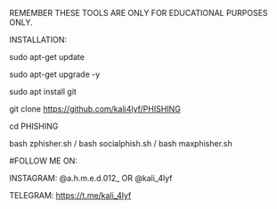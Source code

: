 REMEMBER THESE TOOLS ARE ONLY FOR EDUCATIONAL PURPOSES ONLY.

INSTALLATION:

sudo apt-get update

sudo apt-get upgrade -y

sudo apt install git

git clone https://github.com/kali4lyf/PHISHING

cd PHISHING

bash zphisher.sh / bash socialphish.sh / bash maxphisher.sh 


#FOLLOW ME ON:

INSTAGRAM: @a.h.m.e.d.012_ OR @kali_4lyf

TELEGRAM: https://t.me/kali_4lyf
